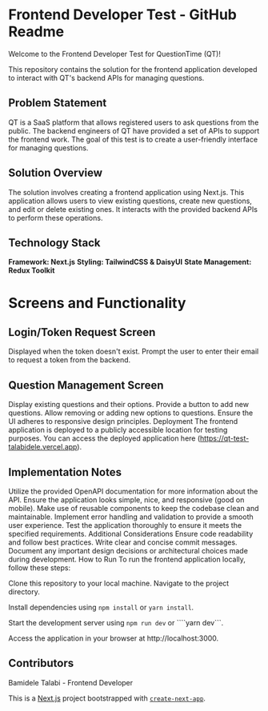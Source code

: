 
# Frontend Developer Test - GitHub Readme
Welcome to the Frontend Developer Test for QuestionTime (QT)!

This repository contains the solution for the frontend application developed to interact with QT's backend APIs for managing questions.

## Problem Statement
QT is a SaaS platform that allows registered users to ask questions from the public. The backend engineers of QT have provided a set of APIs to support the frontend work. The goal of this test is to create a user-friendly interface for managing questions.

## Solution Overview
The solution involves creating a frontend application using Next.js. This application allows users to view existing questions, create new questions, and edit or delete existing ones. It interacts with the provided backend APIs to perform these operations.

## Technology Stack

**Framework: Next.js**
**Styling: TailwindCSS & DaisyUI**
**State Management: Redux Toolkit**


# Screens and Functionality

## Login/Token Request Screen
Displayed when the token doesn't exist.
Prompt the user to enter their email to request a token from the backend.

## Question Management Screen
Display existing questions and their options.
Provide a button to add new questions.
Allow removing or adding new options to questions.
Ensure the UI adheres to responsive design principles.
Deployment
The frontend application is deployed to a publicly accessible location for testing purposes. You can access the deployed application here (https://qt-test-talabidele.vercel.app).

## Implementation Notes

Utilize the provided OpenAPI documentation for more information about the API.
Ensure the application looks simple, nice, and responsive (good on mobile).
Make use of reusable components to keep the codebase clean and maintainable.
Implement error handling and validation to provide a smooth user experience.
Test the application thoroughly to ensure it meets the specified requirements.
Additional Considerations
Ensure code readability and follow best practices.
Write clear and concise commit messages.
Document any important design decisions or architectural choices made during development.
How to Run
To run the frontend application locally, follow these steps:

Clone this repository to your local machine.
Navigate to the project directory.

Install dependencies using ```npm install``` or ```yarn install```.

Start the development server using ```npm run dev``` or ````yarn dev```.

Access the application in your browser at http://localhost:3000.

## Contributors
Bamidele Talabi - Frontend Developer


This is a [Next.js](https://nextjs.org/) project bootstrapped with [`create-next-app`](https://github.com/vercel/next.js/tree/canary/packages/create-next-app).


